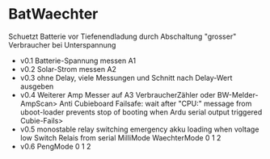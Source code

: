 # BatWaechter
Schuetzt Batterie vor Tiefenendladung durch Abschaltung "grosser" Verbraucher bei Unterspannung


  - v0.1  Batterie-Spannung messen  A1
  - v0.2  Solar-Strom messen A2
  - v0.3  ohne Delay, viele Messungen und Schnitt nach Delay-Wert ausgeben
  - v0.4  Weiterer Amp Messer auf A3    VerbraucherZähler oder BW-Melder-AmpScan>
      Anti Cubieboard Failsafe: wait after "CPU:" message from uboot-loader
      prevents stop of booting when Ardu serial output triggered Cubie-Fails>
  - v0.5  monostable relay switching emergency akku loading when voltage low
      Switch Relais from serial
      MilliMode
      WaechterMode 0 1 2
  - v0.6  PengMode 0 1 2
